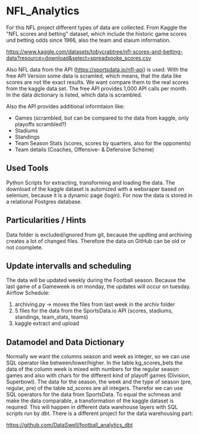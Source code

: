 # NFL_Analytics
For this NFL project different types of data are collected. From Kaggle the "NFL scores and betting" dataset, which
include the historic game scores und betting odds since 1966, also the team and staium information.

https://www.kaggle.com/datasets/tobycrabtree/nfl-scores-and-betting-data?resource=download&select=spreadspoke_scores.csv

Also NFL data from the API (https://sportsdata.io/nfl-api) is used. With the free API Version some data is scramled,
which means, that the data like scores are not the exact results. We want compare them to the real scores from the kaggle data set.
The free API provides 1,000 API calls per month. In the data dictionary is listed, which data is scrambled.

Also the API provides additional informtaion like:
- Games (scrambled, but can be compared to the data from kaggle, only playoffs scrambled?)
- Stadiums
- Standings 
- Team Season Stats (scores, scores by quarters, also for the opponents)
- Team details (Coaches, Offensive- & Defensive Scheme)


## Used Tools
Python Scripts for extracting, transforming and loading the data. The download of the kaggle dataset is automized with a websraper based on selenium, because it is a dynamic page (login). For now the data is stored in a relational Postgres database. 


## Particularities / Hints
Data folder is excluded/ignored from git, because the updting and archiving creates a lot of changed files. 
Therefore the data on GitHub can be old or not coomplete.


## Update intervalls and scheduling
The data will be updated weekly during the Football season. Because the last game of a Gameweek is on monday, the updates will occur on tuesday.
Airflow Schedule:
1. archiving.py -> moves the files from last week in the archiv folder
2. 5 files for the data from the SportsData.io API (scores, stadiums, standings, team_stats, teams)
3. kaggle extract and upload


## Datamodel and Data Dictionary

Normally we want the columns season and week as integer, so we can use SQL operator like between/lower/higher. 
In the table kg_scores_bets the data of the column week is mixed with numbers for the regular season games and also with chars for the different kind of playoff games (Division, Superbowl).
The data for the season, the week and the type of season (pre, regular, pre) of the table sd_scores are all integers. Therefor we can use SQL operators for the data from SportsData.
To equal the schmeas and make the data comparable, a transformation of the kaggle dataset is required. This will happen in different data warehouse layers with SQL scripts run by dbt. There is a different project for the data warehousing part:

https://github.com/DataSwell/football_analytics_dbt
